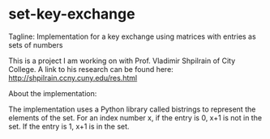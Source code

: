 # set-key-exchange
Tagline: Implementation for a key exchange using matrices with entries as sets of numbers

This is a project I am working on with Prof. Vladimir Shpilrain of City College.
A link to his research can be found here: http://shpilrain.ccny.cuny.edu/res.html


About the implementation:

The implementation uses a Python library called bistrings to represent the elements of the set.
For an index number x, if the entry is 0, x+1 is not in the set. If the entry is 1, x+1 is in the set.
                        
